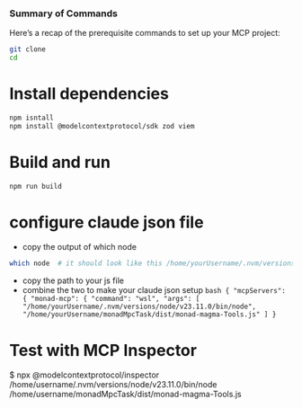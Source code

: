 
### Summary of Commands
Here’s a recap of the prerequisite commands to set up your MCP project:

```bash
git clone
cd
```


# Install dependencies
```bash 
npm isntall
npm install @modelcontextprotocol/sdk zod viem
```
# Build and run
```bash
npm run build
```

# configure claude json file
- copy the output of which node
```bash
which node  # it should look like this /home/yourUsername/.nvm/versions/node/v23.11.0/bin/node
```
- copy the path to your js file
- combine the two to make your claude json setup ```bash {
"mcpServers": {
    "monad-mcp": {
      "command": "wsl",
      "args": [
         "/home/yourUsername/.nvm/versions/node/v23.11.0/bin/node",
        "/home/yourUsername/monadMpcTask/dist/monad-magma-Tools.js"
      ]
    } ```
  


# Test with MCP Inspector
$ npx @modelcontextprotocol/inspector /home/username/.nvm/versions/node/v23.11.0/bin/node /home/username/monadMpcTask/dist/monad-magma-Tools.js
